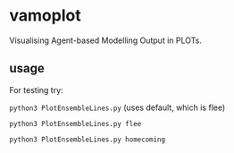 # vamoplot
Visualising Agent-based Modelling Output in PLOTs.

## usage
For testing try:

```python3 PlotEnsembleLines.py```
(uses default, which is flee)

```python3 PlotEnsembleLines.py flee```

```python3 PlotEnsembleLines.py homecoming```
